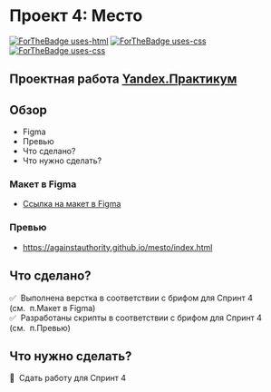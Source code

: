 # Проект 4: Место
[![ForTheBadge uses-html](http://ForTheBadge.com/images/badges/uses-html.svg)](http://ForTheBadge.com)&nbsp;[![ForTheBadge uses-css](http://ForTheBadge.com/images/badges/uses-css.svg)](http://ForTheBadge.com)&nbsp;[![ForTheBadge uses-css](https://forthebadge.com/images/badges/uses-js.svg)](http://ForTheBadge.com)
## Проектная работа [Yandex.Практикум](https://praktikum.yandex.ru/web/)

## Обзор
* Figma
* Превью
* Что сделано?
* Что нужно сделать?

### Макет в Figma
* [Ссылка на макет в Figma](https://www.figma.com/file/StZjf8HnoeLdiXS7dYrLAh/JavaScript.-Sprint-4)

### Превью
* https://againstauthority.github.io/mesto/index.html

## Что сделано?
:white_check_mark:&nbsp;&nbsp;Выполнена верстка в соответствии с брифом для Спринт 4 (см.&nbsp;&nbsp;п.Макет в Figma)<br>
:white_check_mark:&nbsp;&nbsp;Разработаны скрипты в соответствии с брифом для Спринт 4 (см.&nbsp;&nbsp;п.Превью)<br>

## Что нужно сделать?
:black_square_button:&nbsp;&nbsp;Сдать работу для Спринт 4
